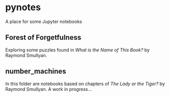 # pynotes
A place for some Jupyter notebooks

## Forest of Forgetfulness
Exploring some puzzles found in *What is the Name of This Book?* by Raymond Smullyan.

## number_machines
In this folder are notebooks based on chapters of *The Lady or the Tiger?* by Raymond Smullyan. 
A work in progress...
